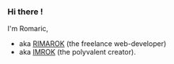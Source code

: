 ### Hi there !

I'm Romaric,
* aka [RIMAROK](https://rimarok.com) (the freelance web-developer)
* aka [IMROK](https://imrok.fr) (the polyvalent creator).

